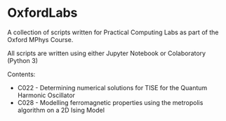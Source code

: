 
# OxfordLabs
A collection of scripts written for Practical Computing Labs as part of the Oxford MPhys Course. 

All scripts are written using either Jupyter Notebook or Colaboratory (Python 3) 

Contents: 
* C022 - Determining numerical solutions for TISE for the Quantum Harmonic Oscillator 
* C028 - Modelling ferromagnetic properties using the metropolis algorithm on a 2D Ising Model
